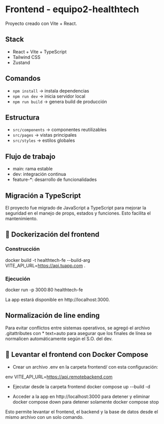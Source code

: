 # Frontend - equipo2-healthtech

Proyecto creado con Vite + React.

## Stack

- React + Vite + TypeScript
- Tailwind CSS
- Zustand 

## Comandos

- `npm install` → instala dependencias
- `npm run dev` → inicia servidor local
- `npm run build` → genera build de producción

## Estructura

- `src/components` → componentes reutilizables
- `src/pages` → vistas principales
- `src/styles` → estilos globales

## Flujo de trabajo

- main: rama estable
- dev: integración continua
- feature-*: desarrollo de funcionalidades

## Migración a TypeScript

El proyecto fue migrado de JavaScript a TypeScript para mejorar la seguridad en el manejo de props, estados y funciones. Esto facilita el mantenimiento.

## 🐳 Dockerización del frontend

### Construcción
docker build -t healthtech-fe --build-arg VITE_API_URL=https://api.tuapp.com .

### Ejecución 
docker run -p 3000:80 healthtech-fe


La app estará disponible en http://localhost:3000.

## Normalización de line ending

Para evitar conflictos entre sistemas operativos, se agregó el archivo .gitattributes con * text=auto para asegurar que los finales de línea se normalicen automáticamente según el S.O. del dev.

## 🐳 Levantar el frontend con Docker Compose

- Crear un archivo .env en la carpeta frontend/ con esta configuración:

env
VITE_API_URL=https://api.remotebackend.com

- Ejecutar desde la carpeta frontend
docker compose up --build -d

- Acceder a la app en http://localhost:3000
para detener y eliminar docker compose down
para detener solamente docker compose stop


Esto permite levantar el frontend, el backend y la base de datos desde el mismo archivo con un solo comando.
